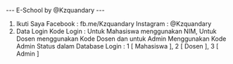 --- E-School by @Kzquandary ---
1. Ikuti Saya
Facebook : fb.me/Kzquandary
Instagram : @Kzquandary
2. Data Login
Kode Login : Untuk Mahasiswa menggunakan NIM, Untuk Dosen menggunakan Kode Dosen dan untuk Admin Menggunakan Kode Admin
Status dalam Database Login : 1 [ Mahasiswa ], 2 [ Dosen ], 3 [ Admin ]